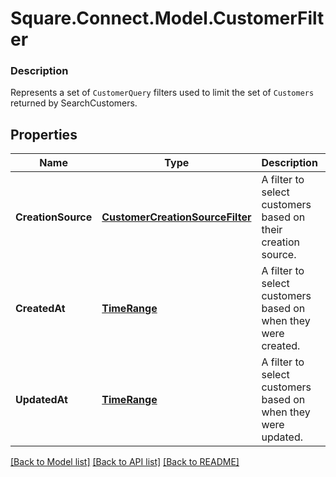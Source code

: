 # Square.Connect.Model.CustomerFilter

### Description

Represents a set of `CustomerQuery` filters used to limit the set of `Customers` returned by SearchCustomers.

## Properties

Name | Type | Description | Notes
------------ | ------------- | ------------- | -------------
**CreationSource** | [**CustomerCreationSourceFilter**](CustomerCreationSourceFilter.md) | A filter to select customers based on their creation source. | [optional] 
**CreatedAt** | [**TimeRange**](TimeRange.md) | A filter to select customers based on when they were created. | [optional] 
**UpdatedAt** | [**TimeRange**](TimeRange.md) | A filter to select customers based on when they were updated. | [optional] 



[[Back to Model list]](../README.md#documentation-for-models) [[Back to API list]](../README.md#documentation-for-api-endpoints) [[Back to README]](../README.md)

